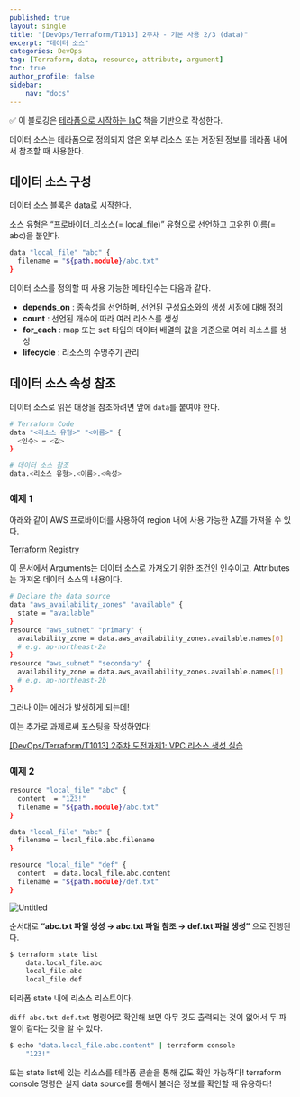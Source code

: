 ```yaml
---
published: true
layout: single
title: "[DevOps/Terraform/T1013] 2주차 - 기본 사용 2/3 (data)"
excerpt: "데이터 소스"
categories: DevOps
tag: [Terraform, data, resource, attribute, argument]
toc: true
author_profile: false
sidebar:
    nav: "docs"
---
```


✅ 이 블로깅은 [테라폼으로 시작하는 IaC](https://www.yes24.com/Product/Goods/119179333) 책을 기반으로 작성한다.


데이터 소스는 테라폼으로 정의되지 않은 외부 리소스 또는 저장된 정보를 테라폼 내에서 참조할 때 사용한다.

## 데이터 소스 구성

데이터 소스 블록은 data로 시작한다.

소스 유형은 “프로바이더_리소스(= local_file)” 유형으로 선언하고 고유한 이름(= abc)을 붙인다.

```bash
data "local_file" "abc" {
  filename = "${path.module}/abc.txt"
}
```

데이터 소스를 정의할 때 사용 가능한 메타인수는 다음과 같다.

- **depends_on** : 종속성을 선언하며, 선언된 구성요소와의 생성 시점에 대해 정의
- **count** : 선언된 개수에 따라 여러 리소스를 생성
- **for_each** : map 또는 set 타입의 데이터 배열의 값을 기준으로 여러 리소스를 생성
- **lifecycle** : 리소스의 수명주기 관리

## 데이터 소스 속성 참조

데이터 소스로 읽은 대상을 참조하려면 앞에 `data`를 붙여야 한다.

```bash
# Terraform Code
data "<리소스 유형>" "<이름>" {
  <인수> = <값>
}

# 데이터 소스 참조
data.<리소스 유형>.<이름>.<속성>
```

### 예제 1

아래와 같이 AWS 프로바이더를 사용하여 region 내에 사용 가능한 AZ를 가져올 수 있다.

[Terraform Registry](https://registry.terraform.io/providers/hashicorp/aws/latest/docs/data-sources/availability_zones)

이 문서에서 Arguments는 데이터 소스로 가져오기 위한 조건인 인수이고, Attributes는 가져온 데이터 소스의 내용이다.

```bash
# Declare the data source
data "aws_availability_zones" "available" {
  state = "available"
}
resource "aws_subnet" "primary" {
  availability_zone = data.aws_availability_zones.available.names[0]
  # e.g. ap-northeast-2a
}
resource "aws_subnet" "secondary" {
  availability_zone = data.aws_availability_zones.available.names[1]
  # e.g. ap-northeast-2b
}
```

그러나 이는 에러가 발생하게 되는데!

이는 추가로 과제로써 포스팅을 작성하였다!

[[DevOps/Terraform/T1013] 2주차 도전과제1: VPC 리소스 생성 실습](https://gain-yoo.github.io/devops/42/)

### 예제 2

```bash
resource "local_file" "abc" {
  content  = "123!"
  filename = "${path.module}/abc.txt"
}

data "local_file" "abc" {
  filename = local_file.abc.filename
}

resource "local_file" "def" {
  content  = data.local_file.abc.content
  filename = "${path.module}/def.txt"
}
```

![Untitled](%E1%84%80%E1%85%B5%E1%84%87%E1%85%A9%E1%86%AB%20%E1%84%89%E1%85%A1%E1%84%8B%E1%85%AD%E1%86%BC%202%203%2060e3b83f8ad741cd8dc1259a3b778a0c/Untitled.png)

순서대로 **“abc.txt 파일 생성 → abc.txt 파일 참조 → def.txt 파일 생성”** 으로 진행된다.

```bash
$ terraform state list 
	data.local_file.abc
	local_file.abc
	local_file.def
```

테라폼 state 내에 리소스 리스트이다.

`diff abc.txt def.txt` 명령어로 확인해 보면 아무 것도 출력되는 것이 없어서 두 파일이 같다는 것을 알 수 있다.

```bash
$ echo "data.local_file.abc.content" | terraform console
	"123!"
```

또는 state list에 있는 리소스를 테라폼 콘솔을 통해 값도 확인 가능하다!
terraform console 명령은 실제 data source를 통해서 불러온 정보를 확인할 때 유용하다!

